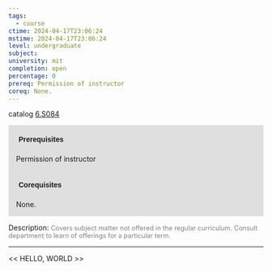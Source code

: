 ```yaml
---
tags:
  - course
ctime: 2024-04-17T23:06:24
mstime: 2024-04-17T23:06:24
level: undergraduate
subject: 
university: mit
completion: open
percentage: 0
prereq: Permission of instructor
coreq: None.
---
```


catalog [6.S084](http://student.mit.edu/catalog/m6e.html#6.S084)

<span style="display: block; padding: 15px; background-color: rgb(100, 100, 100, 0.2);"><font id="m_prereq3506_0" style="display: block; font-family: Arial, sans-serif; font-weight: bold; padding: 5px">Prerequisites</font><br><span id="prereq3506_0">Permission of instructor</span></span>
<span style="display: block; padding: 15px; background-color: rgb(100, 100, 100, 0.2);"><font id="m_coreq3506_0" style="display: block; font-family: Arial, sans-serif; font-weight: bold; padding: 5px">Corequisites</font><br><span id="coreq3506_0">None.</span></span>

<font style="">Description:</font>
<font style="color: grey; font-size: 0.8rem;">Covers subject matter not offered in the regular curriculum. Consult department to learn of offerings for a particular term.</font>



---

<< HELLO, WORLD >>

